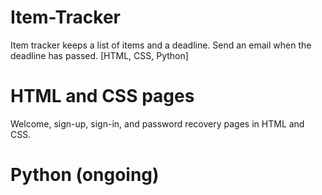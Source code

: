# Item-Tracker
Item tracker keeps a list of items and a deadline. Send an email when the deadline has passed. [HTML, CSS, Python]

# HTML and CSS pages
Welcome, sign-up, sign-in, and password recovery pages in HTML and CSS.

# Python (ongoing)
